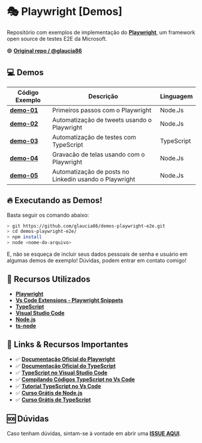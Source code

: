 # 🎭 Playwright [Demos]

Repositório com exemplos de implementação do **[Playwright](https://playwright.dev/)**, um framework open source de testes E2E da Microsoft.

:green_circle: **[Original repo / @glaucia86](https://github.com/glaucia86/demos-playwright-e2e)**

## 💻 Demos

| Código Exemplo | Descrição | Linguagem |
|---|---|---|
| **[demo-01](https://github.com/glaucia86/demos-playwright-e2e/blob/main/demo-01/scripts.js)** | Primeiros passos com o Playwright | Node.Js |
| **[demo-02](https://github.com/glaucia86/demos-playwright-e2e/blob/main/demo-02/tweet.js)** | Automatização de tweets usando o Playwright | Node.Js |
| **[demo-03](https://github.com/glaucia86/demos-playwright-e2e/blob/main/demo-03/index.ts)** | Automatização de  testes com TypeScript | TypeScript |
| **[demo-04](https://github.com/glaucia86/demos-playwright-e2e/blob/main/demo-04/record.js)** | Gravacão de telas usando com o Playwright | Node.Js |
| **[demo-05](https://github.com/glaucia86/demos-playwright-e2e/blob/main/demo-05/linkedin.js)** | Automatização de  posts no Linkedin usando o Playwright | Node.Js |

## 🔥 Executando as Demos!

Basta seguir os comando abaixo:

```bash
> git https://github.com/glaucia86/demos-playwright-e2e.git
> cd demos-playwright-e2e/
> npm install
> node <nome-do-arquivo>
```

E, não se esqueça de incluir seus dados pessoais de senha e usuário em algumas demos de exemplo! Dúvidas, podem entrar em contato comigo!

## 🚀 Recursos Utilizados

* **[Playwright](https://www.npmjs.com/package/playwright)**
* **[Vs Code Extensions - Playwright Snippets](https://marketplace.visualstudio.com/items?itemName=nitayneeman.playwright-snippets&wt.mc_id=seriespg_17010_webpage_reactor)**
* **[TypeScript](https://www.typescriptlang.org/download)**
* **[Visual Studio Code](https://code.visualstudio.com/?wt.mc_id=seriespg_17010_webpage_reactor)**
* **[Node.js](https://nodejs.org/en/)**
* **[ts-node](https://www.npmjs.com/package/ts-node)**

## :link: Links & Recursos Importantes

- ✅ **[Documentação Oficial do Playwright](https://playwright.dev/docs/intro)**
- ✅ **[Documentação Oficial do TypeScript](http://typescriptlang.org/docs/handbook/)**
- ✅ **[TypeScript no Visual Studio Code](https://code.visualstudio.com/docs/languages/typescript?wt.mc_id=seriespg_17010_webpage_reactor)**
- ✅ **[Compilando Códigos TypeScript no Vs Code](https://code.visualstudio.com/docs/typescript/typescript-compiling?wt.mc_id=seriespg_17010_webpage_reactor)**
- ✅ **[Tutorial TypeScript no Vs Code](https://code.visualstudio.com/docs/typescript/typescript-tutorial?wt.mc_id=seriespg_17010_webpage_reactor)**
- ✅ **[Curso Grátis de Node.js](https://docs.microsoft.com/learn/paths/build-javascript-applications-nodejs/?wt.mc_id=seriespg_17010_webpage_reactor)**
- ✅ **[Curso Grátis de TypeScript](https://docs.microsoft.com/learn/paths/build-javascript-applications-typescript/?wt.mc_id=seriespg_17010_webpage_reactor)**

## :sos: Dúvidas

Caso tenham dúvidas, sintam-se à vontade em abrir uma **[ISSUE AQUI](https://github.com/glaucia86/demos-playwright-e2e/issues)**.
